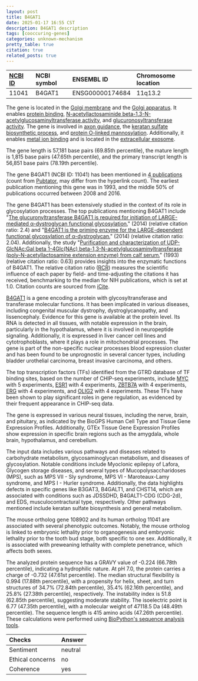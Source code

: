```yaml
---
layout: post
title: B4GAT1
date: 2025-01-17 16:55 CST
description: B4GAT1 description
tags: [cooccuring-genes]
categories: unknown-mechanism
pretty_table: true
citation: true
related_posts: true
---
```




| [NCBI ID](https://www.ncbi.nlm.nih.gov/gene/11041) | NCBI symbol | ENSEMBL ID | Chromosome location |
| :-------- | :------- | :-------- | :------- |
| 11041  | B4GAT1 | ENSG00000174684 | 11q13.2 |



The gene is located in the [Golgi membrane](https://amigo.geneontology.org/amigo/term/GO:0000139) and the [Golgi apparatus](https://amigo.geneontology.org/amigo/term/GO:0005794). It enables [protein binding](https://amigo.geneontology.org/amigo/term/GO:0005515), [N-acetyllactosaminide beta-1,3-N-acetylglucosaminyltransferase activity](https://amigo.geneontology.org/amigo/term/GO:0008532), and [glucuronosyltransferase activity](https://amigo.geneontology.org/amigo/term/GO:0015020). The gene is involved in [axon guidance](https://amigo.geneontology.org/amigo/term/GO:0007411), the [keratan sulfate biosynthetic process](https://amigo.geneontology.org/amigo/term/GO:0018146), and [protein O-linked mannosylation](https://amigo.geneontology.org/amigo/term/GO:0035269). Additionally, it enables [metal ion binding](https://amigo.geneontology.org/amigo/term/GO:0046872) and is located in the [extracellular exosome](https://amigo.geneontology.org/amigo/term/GO:0070062).


The gene length is 57,181 base pairs (69.85th percentile), the mature length is 1,815 base pairs (47.65th percentile), and the primary transcript length is 56,851 base pairs (78.19th percentile).


The gene B4GAT1 (NCBI ID: 11041) has been mentioned in [4 publications](https://pubmed.ncbi.nlm.nih.gov/?term=%22B4GAT1%22) (count from [Pubtator](https://academic.oup.com/nar/article/47/W1/W587/5494727), may differ from the hyperlink count). The earliest publication mentioning this gene was in 1993, and the middle 50% of publications occurred between 2008 and 2016.


The gene B4GAT1 has been extensively studied in the context of its role in glycosylation processes. The top publications mentioning B4GAT1 include "[The glucuronyltransferase B4GAT1 is required for initiation of LARGE-mediated α-dystroglycan functional glycosylation.](https://pubmed.ncbi.nlm.nih.gov/25279699)" (2014) (relative citation ratio: 2.4) and "[B4GAT1 is the priming enzyme for the LARGE-dependent functional glycosylation of α-dystroglycan.](https://pubmed.ncbi.nlm.nih.gov/25279697)" (2014) (relative citation ratio: 2.04). Additionally, the study "[Purification and characterization of UDP-GlcNAc:Gal beta 1-4Glc(NAc) beta-1,3-N-acetylglucosaminyltransferase (poly-N-acetyllactosamine extension enzyme) from calf serum.](https://pubmed.ncbi.nlm.nih.gov/8262950)" (1993) (relative citation ratio: 0.63) provides insights into the enzymatic functions of B4GAT1. The relative citation ratio ([RCR](https://journals.plos.org/plosbiology/article?id=10.1371/journal.pbio.1002541)) measures the scientific influence of each paper by field- and time-adjusting the citations it has received, benchmarking to the median for NIH publications, which is set at 1.0. Citation counts are sourced from [iCite](https://icite.od.nih.gov).


[B4GAT1](https://www.proteinatlas.org/ENSG00000174684-B4GAT1) is a gene encoding a protein with glycosyltransferase and transferase molecular functions. It has been implicated in various diseases, including congenital muscular dystrophy, dystroglycanopathy, and lissencephaly. Evidence for this gene is available at the protein level. Its RNA is detected in all tissues, with notable expression in the brain, particularly in the hypothalamus, where it is involved in neuropeptide signaling. Additionally, it is expressed in liver cancer cell lines and cytotrophoblasts, where it plays a role in mitochondrial processes. The gene is part of the non-specific nuclear processes blood expression cluster and has been found to be unprognostic in several cancer types, including bladder urothelial carcinoma, breast invasive carcinoma, and others.


The top transcription factors (TFs) identified from the GTRD database of TF binding sites, based on the number of CHIP-seq experiments, include [MYC](https://www.ncbi.nlm.nih.gov/gene/4609) with 5 experiments, [ESR1](https://www.ncbi.nlm.nih.gov/gene/2099) with 4 experiments, [ZBTB7A](https://www.ncbi.nlm.nih.gov/gene/51341) with 4 experiments, [ERG](https://www.ncbi.nlm.nih.gov/gene/2078) with 4 experiments, and [OLIG2](https://www.ncbi.nlm.nih.gov/gene/10215) with 4 experiments. These TFs have been shown to play significant roles in gene regulation, as evidenced by their frequent appearance in CHIP-seq data.





The gene is expressed in various neural tissues, including the nerve, brain, and pituitary, as indicated by the BioGPS Human Cell Type and Tissue Gene Expression Profiles. Additionally, GTEx Tissue Gene Expression Profiles show expression in specific brain regions such as the amygdala, whole brain, hypothalamus, and cerebellum.


The input data includes various pathways and diseases related to carbohydrate metabolism, glycosaminoglycan metabolism, and diseases of glycosylation. Notable conditions include Myoclonic epilepsy of Lafora, Glycogen storage diseases, and several types of Mucopolysaccharidoses (MPS), such as MPS VII - Sly syndrome, MPS VI - Maroteaux-Lamy syndrome, and MPS I - Hurler syndrome. Additionally, the data highlights defects in specific genes like B3GAT3, B4GALT1, and CHST14, which are associated with conditions such as JDSSDHD, B4GALT1-CDG (CDG-2d), and EDS, musculocontractural type, respectively. Other pathways mentioned include keratan sulfate biosynthesis and general metabolism.


The mouse ortholog gene 108902 and its human ortholog 11041 are associated with several phenotypic outcomes. Notably, the mouse ortholog is linked to embryonic lethality prior to organogenesis and embryonic lethality prior to the tooth bud stage, both specific to one sex. Additionally, it is associated with preweaning lethality with complete penetrance, which affects both sexes.


The analyzed protein sequence has a GRAVY value of -0.224 (66.78th percentile), indicating a hydrophilic nature. At pH 7.0, the protein carries a charge of -0.732 (47.61st percentile). The median structural flexibility is 0.994 (17.88th percentile), with a propensity for helix, sheet, and turn structures of 34.7% (72.84th percentile), 35.4% (62.16th percentile), and 25.8% (27.38th percentile), respectively. The instability index is 51.8 (62.85th percentile), suggesting moderate stability. The isoelectric point is 6.77 (47.35th percentile), with a molecular weight of 47118.5 Da (48.49th percentile). The sequence length is 415 amino acids (47.26th percentile). These calculations were performed using [BioPython's sequence analysis tools](https://biopython.org/docs/1.75/api/Bio.SeqUtils.ProtParam.html).





| Checks    | Answer |
| :-------- | :------- |
| Sentiment  | neutral   |
| Ethical concerns | no     |
| Coherence    | yes    |